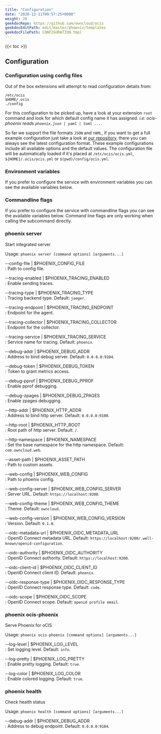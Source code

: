 ```yaml
---
title: "Configuration"
date: "2020-12-11T09:57:25+0000"
weight: 20
geekdocRepo: https://github.com/owncloud/ocis
geekdocEditPath: edit/master/phoenix/templates
geekdocFilePath: CONFIGURATION.tmpl
---
```


{{< toc >}}

## Configuration

### Configuration using config files

Out of the box extensions will attempt to read configuration details from:

```console
/etc/ocis
$HOME/.ocis
./config
```

For this configuration to be picked up, have a look at your extension `root` command and look for which default config name it has assigned. *i.e: ocis-phoenix reads `phoenix.json | yaml | toml ...`*.

So far we support the file formats `JSON` and `YAML`, if you want to get a full example configuration just take a look at [our repository](https://github.com/owncloud/ocis/tree/master/config), there you can always see the latest configuration format. These example configurations include all available options and the default values. The configuration file will be automatically loaded if it's placed at `/etc/ocis/ocis.yml`, `${HOME}/.ocis/ocis.yml` or `$(pwd)/config/ocis.yml`.

### Environment variables

If you prefer to configure the service with environment variables you can see the available variables below.

### Commandline flags

If you prefer to configure the service with commandline flags you can see the available variables below. Command line flags are only working when calling the subcommand directly.

### phoenix server

Start integrated server

Usage: `phoenix server [command options] [arguments...]`

--config-file | $PHOENIX_CONFIG_FILE  
: Path to config file.

--tracing-enabled | $PHOENIX_TRACING_ENABLED  
: Enable sending traces.

--tracing-type | $PHOENIX_TRACING_TYPE  
: Tracing backend type. Default: `jaeger`.

--tracing-endpoint | $PHOENIX_TRACING_ENDPOINT  
: Endpoint for the agent.

--tracing-collector | $PHOENIX_TRACING_COLLECTOR  
: Endpoint for the collector.

--tracing-service | $PHOENIX_TRACING_SERVICE  
: Service name for tracing. Default: `phoenix`.

--debug-addr | $PHOENIX_DEBUG_ADDR  
: Address to bind debug server. Default: `0.0.0.0:9104`.

--debug-token | $PHOENIX_DEBUG_TOKEN  
: Token to grant metrics access.

--debug-pprof | $PHOENIX_DEBUG_PPROF  
: Enable pprof debugging.

--debug-zpages | $PHOENIX_DEBUG_ZPAGES  
: Enable zpages debugging.

--http-addr | $PHOENIX_HTTP_ADDR  
: Address to bind http server. Default: `0.0.0.0:9100`.

--http-root | $PHOENIX_HTTP_ROOT  
: Root path of http server. Default: `/`.

--http-namespace | $PHOENIX_NAMESPACE  
: Set the base namespace for the http namespace. Default: `com.owncloud.web`.

--asset-path | $PHOENIX_ASSET_PATH  
: Path to custom assets.

--web-config | $PHOENIX_WEB_CONFIG  
: Path to phoenix config.

--web-config-server | $PHOENIX_WEB_CONFIG_SERVER  
: Server URL. Default: `https://localhost:9200`.

--web-config-theme | $PHOENIX_WEB_CONFIG_THEME  
: Theme. Default: `owncloud`.

--web-config-version | $PHOENIX_WEB_CONFIG_VERSION  
: Version. Default: `0.1.0`.

--oidc-metadata-url | $PHOENIX_OIDC_METADATA_URL  
: OpenID Connect metadata URL. Default: `https://localhost:9200/.well-known/openid-configuration`.

--oidc-authority | $PHOENIX_OIDC_AUTHORITY  
: OpenID Connect authority. Default: `https://localhost:9200`.

--oidc-client-id | $PHOENIX_OIDC_CLIENT_ID  
: OpenID Connect client ID. Default: `phoenix`.

--oidc-response-type | $PHOENIX_OIDC_RESPONSE_TYPE  
: OpenID Connect response type. Default: `code`.

--oidc-scope | $PHOENIX_OIDC_SCOPE  
: OpenID Connect scope. Default: `openid profile email`.

### phoenix ocis-phoenix

Serve Phoenix for oCIS

Usage: `phoenix ocis-phoenix [command options] [arguments...]`

--log-level | $PHOENIX_LOG_LEVEL  
: Set logging level. Default: `info`.

--log-pretty | $PHOENIX_LOG_PRETTY  
: Enable pretty logging. Default: `true`.

--log-color | $PHOENIX_LOG_COLOR  
: Enable colored logging. Default: `true`.

### phoenix health

Check health status

Usage: `phoenix health [command options] [arguments...]`

--debug-addr | $PHOENIX_DEBUG_ADDR  
: Address to debug endpoint. Default: `0.0.0.0:9104`.

